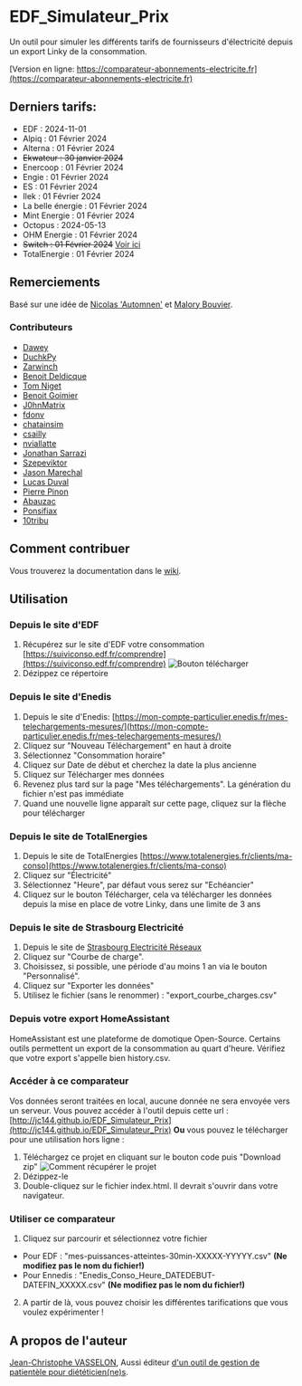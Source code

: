 # EDF_Simulateur_Prix
Un outil pour simuler les différents tarifs de fournisseurs d'électricité depuis un export Linky de la consommation.

[Version en ligne: https://comparateur-abonnements-electricite.fr](https://comparateur-abonnements-electricite.fr)

## Derniers tarifs: 
* EDF : 2024-11-01
* Alpiq : 01 Février 2024
* Alterna : 01 Février 2024
* ~~Ekwateur : 30 janvier 2024~~
* Enercoop : 01 Février 2024
* Engie : 01 Février 2024
* ES : 01 Février 2024
* Ilek : 01 Février 2024
* La belle énergie : 01 Février 2024
* Mint Energie : 01 Février 2024
* Octopus : 2024-05-13
* OHM Energie : 01 Février 2024
* ~~Switch : 01 Février 2024~~ [Voir ici](https://www.jechange.fr/energie/chez-switch/)
* TotalEnergie : 01 Février 2024

## Remerciements
Basé sur une idée de [Nicolas 'Automnen'](https://twitter.com/autommen/) et [Malory Bouvier](https://twitter.com/MaloryBouvier/).

### Contributeurs
* [Dawey](https://github.com/Daweyy)
* [DuchkPy](https://github.com/DuchkPy)
* [Zarwinch](https://github.com/zarwinch)
* [Benoit Deldicque](https://github.com/bddq)
* [Tom Niget](https://github.com/zdimension)
* [Benoit Goimier](https://github.com/BenoitGoimier)
* [J0hnMatrix](https://github.com/J0hnMatrix)
* [fdonv](https://github.com/fdonv)
* [chatainsim](https://github.com/chatainsim)
* [csailly](https://github.com/csailly)
* [nviallatte](https://github.com/nviallatte)
* [Jonathan Sarrazi](https://github.com/jo-sarrazin)
* [Szepeviktor](https://github.com/szepeviktor)
* [Jason Marechal](https://github.com/JasonMarechal)
* [Lucas Duval](https://github.com/LucasDuval)
* [Pierre Pinon](https://github.com/pierrepinon)
* [Abauzac](https://github.com/abauzac)
* [Ponsifiax](https://github.com/ponsifiax)
* [10tribu](https://github.com/10tribu)

## Comment contribuer
Vous trouverez la documentation dans le [wiki](https://github.com/JC144/EDF_Simulateur_Prix/wiki).

## Utilisation

### Depuis le site d'EDF
1. Récupérez sur le site d'EDF votre consommation [https://suiviconso.edf.fr/comprendre](https://suiviconso.edf.fr/comprendre)
![Bouton télécharger](https://user-images.githubusercontent.com/1168432/216930725-d3af991d-7761-40bc-892f-285d11390fd8.png)
2. Dézippez ce répertoire

### Depuis le site d'Enedis
1. Depuis le site d'Enedis: [https://mon-compte-particulier.enedis.fr/mes-telechargements-mesures/](https://mon-compte-particulier.enedis.fr/mes-telechargements-mesures/)
2. Cliquez sur "Nouveau Téléchargement" en haut à droite
3. Sélectionnez "Consommation horaire"
4. Cliquez sur Date de début et cherchez la date la plus ancienne
5. Cliquez sur Télécharger mes données
6. Revenez plus tard sur la page "Mes téléchargements". La génération du fichier n'est pas immédiate
7. Quand une nouvelle ligne apparaît sur cette page, cliquez sur la flèche pour télécharger

### Depuis le site de TotalEnergies
1. Depuis le site de TotalEnergies [https://www.totalenergies.fr/clients/ma-conso](https://www.totalenergies.fr/clients/ma-conso)
2. Cliquez sur "Électricité"
3. Sélectionnez "Heure", par défaut vous serez sur "Echéancier"
4. Cliquez sur le bouton Télécharger, cela va télécharger les données depuis la mise en place de votre Linky, dans une limite de 3 ans

### Depuis le site de Strasbourg Electricité
1. Depuis le site de [Strasbourg Electricité Réseaux](https://maconsolinky.strasbourg-electricite-reseaux.fr)
2. Cliquez sur "Courbe de charge".
3. Choisissez, si possible, une période d'au moins 1 an via le bouton "Personnalisé".
4. Cliquez sur "Exporter les données"
5. Utilisez le fichier (sans le renommer) : "export_courbe_charges.csv"

### Depuis votre export HomeAssistant
HomeAssistant est une plateforme de domotique Open-Source.
Certains outils permettent un export de la consommation au quart d'heure.
Vérifiez que votre export s'appelle bien history.csv.

### Accéder à ce comparateur
Vos données seront traitées en local, aucune donnée ne sera envoyée vers un serveur.
Vous pouvez accéder à l'outil depuis cette url : [http://jc144.github.io/EDF_Simulateur_Prix](http://jc144.github.io/EDF_Simulateur_Prix)
**Ou** vous pouvez le télécharger pour une utilisation hors ligne :
1. Téléchargez ce projet en cliquant sur le bouton code puis "Download zip"
![Comment récupérer le projet](https://user-images.githubusercontent.com/1168432/216541398-0d862d3f-30d6-4b08-9e79-7e3d5a1cdfef.png)
2. Dézippez-le
3. Double-cliquez sur le fichier index.html. Il devrait s'ouvrir dans votre navigateur.

### Utiliser ce comparateur
1. Cliquez sur parcourir et sélectionnez votre fichier
  * Pour EDF : "mes-puissances-atteintes-30min-XXXXX-YYYYY.csv" **(Ne modifiez pas le nom du fichier!)**
  * Pour Ennedis : "Enedis_Conso_Heure_DATEDEBUT-DATEFIN_XXXXX.csv" **(Ne modifiez pas le nom du fichier!)**
2. A partir de là, vous pouvez choisir les différentes tarifications que vous voulez expérimenter !

## A propos de l'auteur
[Jean-Christophe VASSELON](https://www.linkedin.com/in/jvasselon/), 
Aussi éditeur [d'un outil de gestion de patientèle pour diététicien(ne)s](https://www.patientailes.com).

